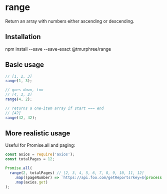 # range  
Return an array with numbers either ascending or descending. 

## Installation  
npm install --save --save-exact @tmurphree/range  

## Basic usage  
``` js
// [1, 2, 3]
range(1, 3);

// goes down, too
// [4, 3, 2]
range(4, 2);

// returns a one-item array if start === end
// [42]
range(42, 42);

```

## More realistic usage  
Useful for Promise.all and paging:
``` js
const axios = require('axios');
const totalPages = 12;

Promise.all(
  range(2, totalPages) // [2, 3, 4, 5, 6, 7, 8, 9, 10, 11, 12]
    .map((pageNumber) => `https://api.foo.com/getReports?key=${process.env.KEY}&page=${pageNumber}`)
    .map(axios.get)
);
```
